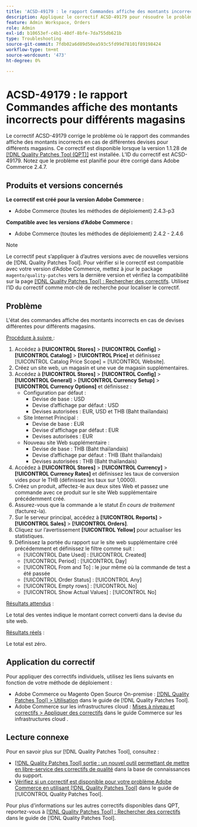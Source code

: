 ```yaml
---
title: 'ACSD-49179 : le rapport Commandes affiche des montants incorrects pour différents magasins.'
description: Appliquez le correctif ACSD-49179 pour résoudre le problème d'Adobe Commerce où le rapport des commandes affiche des montants incorrects en cas de devises différentes pour différents magasins.
feature: Admin Workspace, Orders
role: Admin
exl-id: b10653ef-c4b1-40df-8bfe-7da755db621b
type: Troubleshooting
source-git-commit: 7fdb02a6d89d50ea593c5fd99d78101f89198424
workflow-type: tm+mt
source-wordcount: '473'
ht-degree: 0%

---
```


# ACSD-49179 : le rapport Commandes affiche des montants incorrects pour différents magasins

Le correctif ACSD-49179 corrige le problème où le rapport des commandes affiche des montants incorrects en cas de différentes devises pour différents magasins. Ce correctif est disponible lorsque la version 1.1.28 de [[!DNL Quality Patches Tool (QPT)]](https://experienceleague.adobe.com/fr/docs/commerce-operations/tools/quality-patches-tool/quality-patches-tool-to-self-serve-quality-patches) est installée. L’ID du correctif est ACSD-49179. Notez que le problème est planifié pour être corrigé dans Adobe Commerce 2.4.7.

## Produits et versions concernés

**Le correctif est créé pour la version Adobe Commerce :**

* Adobe Commerce (toutes les méthodes de déploiement) 2.4.3-p3

**Compatible avec les versions d’Adobe Commerce :**

* Adobe Commerce (toutes les méthodes de déploiement) 2.4.2 - 2.4.6

>[!NOTE]
>
>Le correctif peut s’appliquer à d’autres versions avec de nouvelles versions de [!DNL Quality Patches Tool]. Pour vérifier si le correctif est compatible avec votre version d’Adobe Commerce, mettez à jour le package `magento/quality-patches` vers la dernière version et vérifiez la compatibilité sur la page [[!DNL Quality Patches Tool] : Rechercher des correctifs](https://experienceleague.adobe.com/tools/commerce-quality-patches/index.html?lang=fr). Utilisez l’ID du correctif comme mot-clé de recherche pour localiser le correctif.

## Problème

L&#39;état des commandes affiche des montants incorrects en cas de devises différentes pour différents magasins.

<u>Procédure à suivre </u> :

1. Accédez à **[!UICONTROL Stores]** > **[!UICONTROL Config]** > **[!UICONTROL Catalog]** > **[!UICONTROL Price]** et définissez [!UICONTROL Catalog Price Scope] = [!UICONTROL Website].
1. Créez un site web, un magasin et une vue de magasin supplémentaires.
1. Accédez à **[!UICONTROL Stores]** > **[!UICONTROL Config]** > **[!UICONTROL General]** > **[!UICONTROL Currency Setup]** > **[!UICONTROL Currency Options]** et définissez :
   * Configuration par défaut :
      * Devise de base : USD
      * Devise d’affichage par défaut : USD
      * Devises autorisées : EUR, USD et THB (Baht thaïlandais)
   * Site Internet Principal :
      * Devise de base : EUR
      * Devise d&#39;affichage par défaut : EUR
      * Devises autorisées : EUR
   * Nouveau site Web supplémentaire :
      * Devise de base : THB (Baht thaïlandais)
      * Devise d’affichage par défaut : THB (Baht thaïlandais)
      * Devises autorisées : THB (Baht thaïlandais)
1. Accédez à **[!UICONTROL Stores]** > **[!UICONTROL Currency]** > **[!UICONTROL Currency Rates]** et définissez les taux de conversion vides pour le THB (définissez les taux sur 1,0000).
1. Créez un produit, affectez-le aux deux sites Web et passez une commande avec ce produit sur le site Web supplémentaire précédemment créé.
1. Assurez-vous que la commande a le statut *En cours de traitement* (facturez-la).
1. Sur le serveur principal, accédez à **[!UICONTROL Reports]** > **[!UICONTROL Sales]** > **[!UICONTROL Orders]**.
1. Cliquez sur l’avertissement **[!UICONTROL Yellow]** pour actualiser les statistiques.
1. Définissez la portée du rapport sur le site web supplémentaire créé précédemment et définissez le filtre comme suit :
   * [!UICONTROL Date Used] : [!UICONTROL Created]
   * [!UICONTROL Period] : [!UICONTROL Day]
   * [!UICONTROL From and To] : le jour même où la commande de test a été passée
   * [!UICONTROL Order Status] : [!UICONTROL Any]
   * [!UICONTROL Empty rows] : [!UICONTROL No]
   * [!UICONTROL Show Actual Values] : [!UICONTROL No]

<u>Résultats attendus</u> :

Le total des ventes indique le montant correct converti dans la devise du site web.

<u>Résultats réels</u> :

Le total est zéro.

## Application du correctif

Pour appliquer des correctifs individuels, utilisez les liens suivants en fonction de votre méthode de déploiement :

* Adobe Commerce ou Magento Open Source On-premise : [[!DNL Quality Patches Tool] > Utilisation](/help/tools/quality-patches-tool/usage.md) dans le guide de [!DNL Quality Patches Tool].
* Adobe Commerce sur les infrastructures cloud : [Mises à niveau et correctifs > Appliquer des correctifs](https://experienceleague.adobe.com/docs/commerce-cloud-service/user-guide/develop/upgrade/apply-patches.html?lang=fr) dans le guide Commerce sur les infrastructures cloud .

## Lecture connexe

Pour en savoir plus sur [!DNL Quality Patches Tool], consultez :

* [[!DNL Quality Patches Tool] sortie : un nouvel outil permettant de mettre en libre-service des correctifs de qualité](https://experienceleague.adobe.com/fr/docs/commerce-operations/tools/quality-patches-tool/quality-patches-tool-to-self-serve-quality-patches) dans la base de connaissances du support.
* [Vérifiez si un correctif est disponible pour votre problème Adobe Commerce en utilisant [!DNL Quality Patches Tool]](/help/tools/quality-patches-tool/patches-available-in-qpt/check-patch-for-magento-issue-with-magento-quality-patches.md) dans le guide de [!UICONTROL Quality Patches Tool].


Pour plus d’informations sur les autres correctifs disponibles dans QPT, reportez-vous à [[!DNL Quality Patches Tool] : Rechercher des correctifs](https://experienceleague.adobe.com/tools/commerce-quality-patches/index.html?lang=fr) dans le guide de [!DNL Quality Patches Tool].
